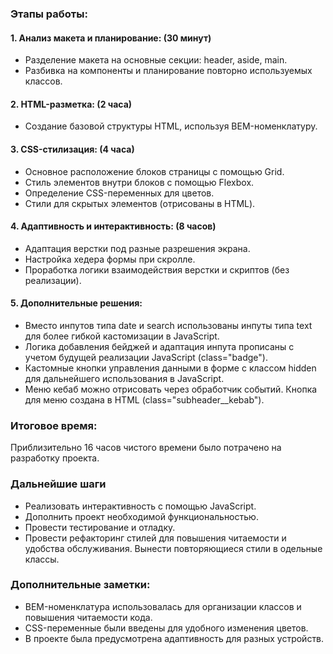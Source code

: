 ### Этапы работы:

#### 1. Анализ макета и планирование: (30 минут)
  - Разделение макета на основные секции: header, aside, main.
  - Разбивка на компоненты и планирование повторно используемых классов.
#### 2. HTML-разметка: (2 часа)
  - Создание базовой структуры HTML, используя BEM-номенклатуру.
#### 3. CSS-стилизация: (4 часа)
  - Основное расположение блоков страницы с помощью Grid.
  - Стиль элементов внутри блоков с помощью Flexbox.
  - Определение CSS-переменных для цветов.
  - Стили для скрытых элементов (отрисованы в HTML).
#### 4. Адаптивность и интерактивность: (8 часов)
  - Адаптация верстки под разные разрешения экрана.
  - Настройка хедера формы при скролле.
  - Проработка логики взаимодействия верстки и скриптов (без реализации).
#### 5. Дополнительные решения:
  - Вместо инпутов типа date и search использованы инпуты типа text для более гибкой кастомизации в JavaScript.
  - Логика добавления бейджей и адаптация инпута прописаны с учетом будущей реализации JavaScript (class="badge").
  - Кастомные кнопки управления данными в форме с классом hidden для дальнейшего использования в JavaScript.
  - Меню кебаб можно отрисовать через обработчик событий. Кнопка для меню создана в HTML (class="subheader__kebab").

### Итоговое время:

Приблизительно 16 часов чистого времени было потрачено на разработку проекта.

### Дальнейшие шаги

* Реализовать интерактивность с помощью JavaScript.
* Дополнить проект необходимой функциональностью.
* Провести тестирование и отладку.
* Провести рефакторинг стилей для повышения читаемости и удобства обслуживания. Вынести повторяющиеся стили в одельные классы.

### Дополнительные заметки:

* BEM-номенклатура использовалась для организации классов и повышения читаемости кода.
* CSS-переменные были введены для удобного изменения цветов.
* В проекте была предусмотрена адаптивность для разных устройств.
